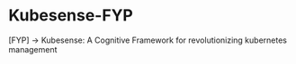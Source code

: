 # Kubesense-FYP
[FYP] -> Kubesense: A Cognitive Framework for revolutionizing kubernetes management 
